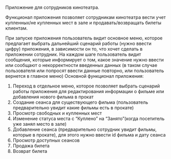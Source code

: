 Приложение для сотрудников кинотеатра.

Функционал приложения позволяет сотрудникам кинотеатра вести учет купленных/не купленных мест в зале и продавать/возвращать билеты клиентам. 

При запуске приложения пользователь видит основное меню, которое предлагает выбрать дальнейший сценарий работы (нужно ввести цифру) приложения, в зависимости он то, что хочет сделать в приложении сотрудник. На каждом шаге пользователь видит сообщения, которые информирует о том, какое значение нужно ввести или сообщают о некорректности введенных данных (в таком случае пользователя или попросят ввести данные повторно, или пользователь вернется в главное меню)
Основной функционал приложения:
1. Переход в отдельное меню, которое позволяет выбрать сценарий работы приложения для редактирования информации о фильме или добавления нового фильма в прокат
2. Создание сеанса для существующего фильма (пользователь предварительно увидит какие фильмы есть в прокате)
3. Просмотр свободных и купленных мест
4. Изменение статуса места с “Куплено” на “Занято”(когда посетитель уже занял место в зале)
5. Добавление сеанса (предварительно сотрудник увидит фильмы, которые в прокате), для этого нужно ввести id фильма и дату сеанса
6. Просмотр доступных сеансов
7. Продажа билета
8. Возврат билета
